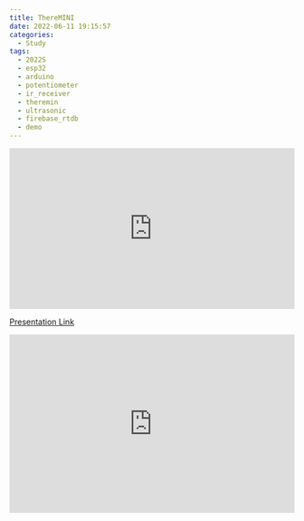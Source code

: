 ```yaml
---
title: ThereMINI
date: 2022-06-11 19:15:57
categories:
  - Study
tags:
  - 2022S
  - esp32
  - arduino
  - potentiometer
  - ir_receiver
  - theremin
  - ultrasonic
  - firebase_rtdb
  - demo
---
```


<div style="position: relative; width: 100%; height: 0; padding-top: 56.25%; overflow: hidden; will-change: transform;">
  <iframe loading="lazy" style="position: absolute; width: 100%; height: 100%; top: 0; left: 0; border: none; padding: 0; margin: 0;" src="https:&#x2F;&#x2F;www.miricanvas.com&#x2F;v&#x2F;1117alt?embed">
  </iframe>
</div>

[Presentation Link](https://www.miricanvas.com/v/1117alt)


<iframe width="100%" height="315" src="https://www.youtube.com/embed/AGdQaUC3B2o" title="YouTube video player" frameborder="0" allow="accelerometer; autoplay; clipboard-write; encrypted-media; gyroscope; picture-in-picture" allowfullscreen></iframe>